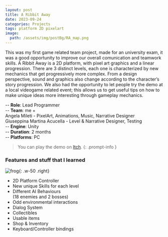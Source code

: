 ```yaml
---
layout: post
title: A Ribbit Away
date: 2023-09-24
categories: Projects
tags: platform 2D pixelart
image:
  path: /assets/img/postBg/RA_map.png
---
```


This was my first game related team project, made for an university exam, it was a good opportunity to improve our overall comunication and teamwork skills. 
A Ribbit Away is a 2D platform, with pixel art graphics and a linear progression. 
There are 3 distinct levels, each one is characterized by new mechanics that get progressively more complex. 
From a design perspective, sound and graphics also change according to the character’s story progression.
We also had the opportunity to let people try the demo at a local videogame related event;
this allows us to get useful tips on how to make unique ideas more interesting through gameplay mechanics.

>
-- **Role**: Lead Programmer  
-- **Team**: me +  
Angela Mileti - PixelArt, Animations, Music, Narrative Designer  
Giuseppina Martina Acucella - Level & Narrative Designer, Testing  
-- **Engine**: Unity  
-- **Duration**: 2 months  
-- **Platforms**: PC  
>

<!-- markdownlint-capture -->
<!-- markdownlint-disable -->
> You can play the demo on [Itch](https://three-happy-frogs.itch.io/a-ribbit-away).
{: .prompt-info }
<!-- markdownlint-restore -->

### Features and stuff that I learned

![frog](https://img.itch.zone/aW1nLzEzMTg1NzI3LmdpZg==/original/EdqzaU.gif){:  .w-50 .right}

- 2D Platform Controller
- New unique Skills for each level
- Different AI Behaviours  
(18 enemies and 2 bosses)
- Odd environmental interactions
- Dialog System
- Collectibles
- Usable items
- Shop & Inventory
- Keyboard/Controller bindings
